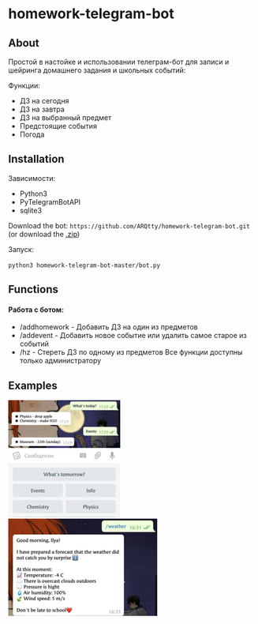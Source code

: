 # homework-telegram-bot
## About
Простой в настойке и использовании телеграм-бот для записи и шейринга домашнего задания и школьных событий:

Функции:
- ДЗ на сегодня
- ДЗ на завтра
- ДЗ на выбранный предмет
- Предстоящие события
- Погода

## Installation
Зависимости:

- Python3
- PyTelegramBotAPI
- sqlite3

Download the bot:
`https://github.com/ARQtty/homework-telegram-bot.git`
(or download the [.zip](https://github.com/ARQtty/homework-telegram-bot/archive/master.zip))

Запуск:

`python3 homework-telegram-bot-master/bot.py`

## Functions

#### Работа с ботом:

- /addhomework - Добавить ДЗ на один из предметов
- /addevent - Добавить новое событие или удалить самое старое из событий
- /hz - Стереть ДЗ по одному из предметов
Все функции доступны только администратору

## Examples

![Example1](https://github.com/ARQtty/homework-telegram-bot/raw/master/srceenshots/p1.png "")
![Example2](https://github.com/ARQtty/homework-telegram-bot/raw/master/srceenshots/p2.png "")
